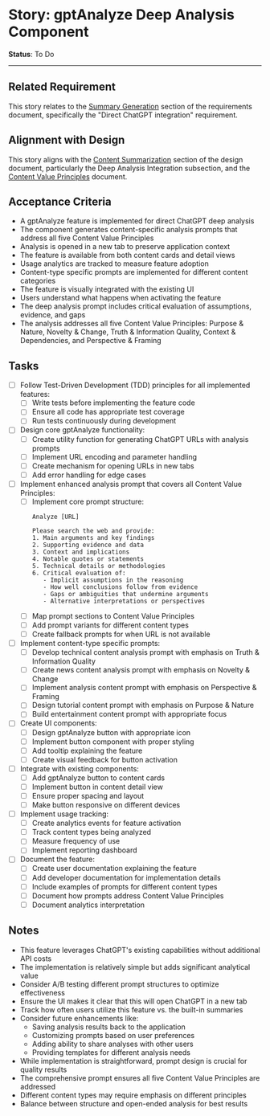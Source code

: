 # Story: gptAnalyze Deep Analysis Component

**Status**: To Do

---

## Related Requirement
This story relates to the [Summary Generation](../requirements.md#2-content-organization) section of the requirements document, specifically the "Direct ChatGPT integration" requirement.

## Alignment with Design
This story aligns with the [Content Summarization](../design.md#feature-content-summarization) section of the design document, particularly the Deep Analysis Integration subsection, and the [Content Value Principles](../content-value-principles.md) document.

## Acceptance Criteria
- A gptAnalyze feature is implemented for direct ChatGPT deep analysis
- The component generates content-specific analysis prompts that address all five Content Value Principles
- Analysis is opened in a new tab to preserve application context
- The feature is available from both content cards and detail views
- Usage analytics are tracked to measure feature adoption
- Content-type specific prompts are implemented for different content categories
- The feature is visually integrated with the existing UI
- Users understand what happens when activating the feature
- The deep analysis prompt includes critical evaluation of assumptions, evidence, and gaps
- The analysis addresses all five Content Value Principles: Purpose & Nature, Novelty & Change, Truth & Information Quality, Context & Dependencies, and Perspective & Framing

## Tasks
- [ ] Follow Test-Driven Development (TDD) principles for all implemented features:
  - [ ] Write tests before implementing the feature code
  - [ ] Ensure all code has appropriate test coverage
  - [ ] Run tests continuously during development
- [ ] Design core gptAnalyze functionality:
  - [ ] Create utility function for generating ChatGPT URLs with analysis prompts
  - [ ] Implement URL encoding and parameter handling
  - [ ] Create mechanism for opening URLs in new tabs
  - [ ] Add error handling for edge cases
- [ ] Implement enhanced analysis prompt that covers all Content Value Principles:
  - [ ] Implement core prompt structure:
    ```
    Analyze [URL]
    
    Please search the web and provide:
    1. Main arguments and key findings
    2. Supporting evidence and data
    3. Context and implications
    4. Notable quotes or statements
    5. Technical details or methodologies
    6. Critical evaluation of:
       - Implicit assumptions in the reasoning
       - How well conclusions follow from evidence
       - Gaps or ambiguities that undermine arguments
       - Alternative interpretations or perspectives
    ```
  - [ ] Map prompt sections to Content Value Principles
  - [ ] Add prompt variants for different content types
  - [ ] Create fallback prompts for when URL is not available
- [ ] Implement content-type specific prompts:
  - [ ] Develop technical content analysis prompt with emphasis on Truth & Information Quality
  - [ ] Create news content analysis prompt with emphasis on Novelty & Change
  - [ ] Implement analysis content prompt with emphasis on Perspective & Framing
  - [ ] Design tutorial content prompt with emphasis on Purpose & Nature
  - [ ] Build entertainment content prompt with appropriate focus
- [ ] Create UI components:
  - [ ] Design gptAnalyze button with appropriate icon
  - [ ] Implement button component with proper styling
  - [ ] Add tooltip explaining the feature
  - [ ] Create visual feedback for button activation
- [ ] Integrate with existing components:
  - [ ] Add gptAnalyze button to content cards
  - [ ] Implement button in content detail view
  - [ ] Ensure proper spacing and layout
  - [ ] Make button responsive on different devices
- [ ] Implement usage tracking:
  - [ ] Create analytics events for feature activation
  - [ ] Track content types being analyzed
  - [ ] Measure frequency of use
  - [ ] Implement reporting dashboard
- [ ] Document the feature:
  - [ ] Create user documentation explaining the feature
  - [ ] Add developer documentation for implementation details
  - [ ] Include examples of prompts for different content types
  - [ ] Document how prompts address Content Value Principles
  - [ ] Document analytics interpretation

## Notes
- This feature leverages ChatGPT's existing capabilities without additional API costs
- The implementation is relatively simple but adds significant analytical value
- Consider A/B testing different prompt structures to optimize effectiveness
- Ensure the UI makes it clear that this will open ChatGPT in a new tab
- Track how often users utilize this feature vs. the built-in summaries
- Consider future enhancements like:
  - Saving analysis results back to the application
  - Customizing prompts based on user preferences
  - Adding ability to share analyses with other users
  - Providing templates for different analysis needs
- While implementation is straightforward, prompt design is crucial for quality results
- The comprehensive prompt ensures all five Content Value Principles are addressed
- Different content types may require emphasis on different principles
- Balance between structure and open-ended analysis for best results 